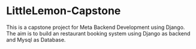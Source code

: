 # LittleLemon-Capstone
This is a capstone project for Meta Backend Development using Django. The aim is to build an restaurant booking system using Django as backend and Mysql as Database.

